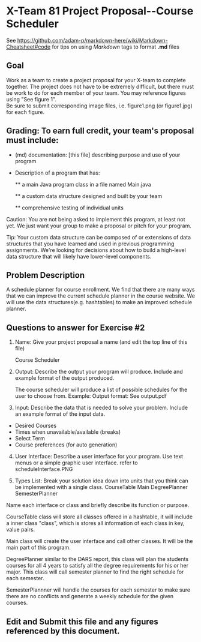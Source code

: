 # X-Team 81 Project Proposal--Course Scheduler

See https://github.com/adam-p/markdown-here/wiki/Markdown-Cheatsheet#code for tips on using *Markdown* tags to format __.md__ files

## Goal

Work as a team to create a project proposal for your X-team to complete together.
The project does not have to be extremely difficult,
but there must be work to do for each member of your team.
You may reference figures using "See figure 1".  
Be sure to submit corresponding image files, i.e. figure1.png (or figure1.jpg) for each figure.

## Grading: To earn full credit, your team's proposal must include:

* (md) documentation: [this file] describing purpose and use of your program

* Description of a program that has:

  ** a main Java program class in a file named Main.java
  
  ** a custom data structure designed and built by your team
  
  ** comprehensive testing of individual units
  
 Caution: You are not being asked to implement this program, at least not yet. 
 We just want your group to make a proposal or pitch for your program.
 
 Tip: Your custom data structure can be composed of or extensions of data structures that you have learned and used in previous programming assignments.  We're looking for decisions about how to build a high-level data structure that will likely have lower-level components.

## Problem Description

A schedule planner for course enrollment. We find that there are many ways that we can improve the current schedule planner in the course website. We will use the data structures(e.g. hashtables) to make an improved schedule planner.

## Questions to answer for Exercise #2

1. Name: Give your project proposal a name (and edit the top line of this file)
   
   Course Scheduler


2. Output: Describe the output your program will produce.  Include and example format of the output produced.
   
   The course scheduler will produce a list of possible schedules for the user to choose from.
   Example: Output format: See output.pdf

3. Input: Describe the data that is needed to solve your problem. Include an example format of the input data.
- Desired Courses
- Times when unavailable/available (breaks)
- Select Term
- Course preferences (for auto generation)

4. User Interface: Describe a user interface for your program.  Use text menus or a simple graphic user interface.
refer to scheduleInterface.PNG


5. Types List: Break your solution idea down into units that you think can be implemented with a single class.
CourseTable
Main
DegreePlanner
SemesterPlanner

Name each interface or class and briefly describe its function or purpose.

CourseTable class will store all classes offered in a hashtable, it will include a inner class "class", which is stores all information of each class in key, value pairs.

Main class will create the user interface and call other classes. It will be the main part of this program.

DegreePlanner similar to the DARS report, this class will plan the students courses for all 4 years to satisfy all the degree requirements for his or her major. This class will call semester planner to find the right schedule for each semester.

SemesterPlannner will handle the courses for each semester to make sure there are no conflicts and generate a weekly schedule for the given courses.


## Edit and Submit this file and any figures referenced by this document.

